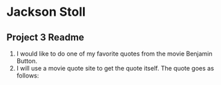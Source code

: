 # Jackson Stoll
## Project 3 Readme

1. I would like to do one of my favorite quotes from the movie Benjamin Button.
2. I will use a movie quote site to get the quote itself. The quote goes as follows:
